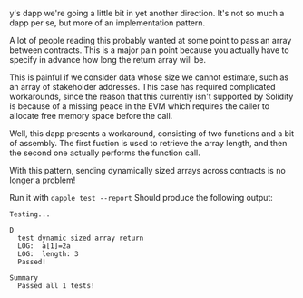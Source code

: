 y's dapp we're going a little bit in yet another direction.
It's not so much a dapp per se, but more of an implementation pattern.

A lot of people reading this probably wanted at some point to pass an
array between contracts. This is a major pain point because you
actually have to specify in advance how long the return array will be.

This is painful if we consider data whose size we cannot estimate,
such as an array of stakeholder addresses. This case has required
complicated workarounds, since the reason that this currently isn't
supported by Solidity is because of a missing peace in the EVM which
requires the caller to allocate free memory space before the call.

Well, this dapp presents a workaround, consisting of two functions and
a bit of assembly. The first fuction is used to retrieve the array
length, and then the second one actually performs the function call.

With this pattern, sending dynamically sized arrays across contracts
is no longer a problem!

Run it with `dapple test --report`
Should produce the following output:
```
Testing...

D
  test dynamic sized array return
  LOG:  a[1]=2a
  LOG:  length: 3
  Passed!

Summary
  Passed all 1 tests!
```
